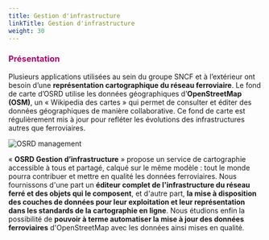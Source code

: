```yaml
---
title: Gestion d'infrastructure
linkTitle: Gestion d'infrastructure
weight: 30
---
```


 <font color=#aa026d>

### Présentation

</font>

Plusieurs applications utilisées au sein du groupe SNCF et à l’extérieur ont besoin d’une **représentation cartographique du réseau ferroviaire**. Le fond de carte d’OSRD utilise les données géographiques d’**OpenStreetMap (OSM)**, un « Wikipedia des cartes » qui permet de consulter et éditer des données géographiques de manière collaborative. Ce fond de carte est régulièrement mis à jour pour refléter les évolutions des infrastructures autres que ferroviaires.

![OSRD management](../osrd_management.png)

« **OSRD Gestion d’infrastructure** » propose un service de cartographie accessible à tous et partagé, calqué sur le même modèle : tout le monde pourra contribuer et mettre en qualité les données ferroviaires.
Nous fournissons d'une part un **éditeur complet de l'infrastructure du réseau ferré et des objets qui le composent**, et d'autre part, **la mise à disposition des couches de données pour leur exploitation et leur représentation dans les standards de la cartographie en ligne**. Nous étudions enfin la possibilité de **pouvoir à terme automatiser la mise à jour des données ferroviaires** d'OpenStreetMap avec les données ainsi mises en qualité.
